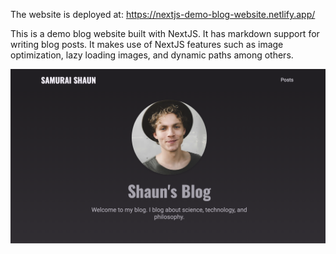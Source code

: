 The website is deployed at: https://nextjs-demo-blog-website.netlify.app/

This is a demo blog website built with NextJS. It has markdown support for writing blog posts. It makes use of NextJS features such as image optimization, lazy loading images, and dynamic paths among others.

![Website image](./website-image.png)
